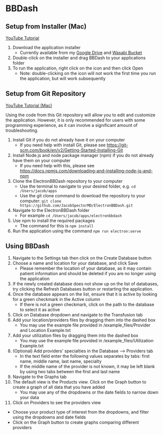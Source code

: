 # BBDash

## Setup from Installer (Mac)
[YouTube Tutorial](https://youtu.be/ZyG_Jb_RI34)

1. Download the application installer
   - Currently available from my [Google Drive](https://drive.google.com/file/d/1brE5YMc6jHl6BH_wnivJit4JNVaXXfZk/view?usp=sharing) and 
   [Wasabi Bucket](https://s3.us-west-1.wasabisys.com/jacobspectormd/BBDash-2.1.0.dmg)
2. Double-click on the installer and drag BBDash to your applications folder
3. To run the application, right click on the icon and then click Open 
   - Note: double-clicking on the icon will not work the first time you run the application, but will
   work subsequently
     

## Setup from Git Repository
[YouTube Tutorial (Mac)](https://youtu.be/Gxyspof_PFE)

Using the code from this Git repository will allow you to edit and customize the application. However, it is only
recommended for users with some programming experience, as it can involve a significant
amount of troubleshooting.

1. Install Git if you do not already have it on your computer
    - If you need help with install Git, please see https://git-scm.com/book/en/v2/Getting-Started-Installing-Git
2. Install Node.js and node package manager (npm) if you do not already have them on your computer
   - If you need help with this, please see https://docs.npmjs.com/downloading-and-installing-node-js-and-npm
3. Clone the ElectronBBDash repository to your computer
    - Use the terminal to navigate to your desired folder, e.g.
    ```cd /Users/jacob/apps```
    - Use the git clone command to download the repository to your computer: ```git clone https://github.com/JacobSpectorMD/ElectronBBDash.git```
4. Navigate to the ElectronBBDash folder
    - For example ```cd /Users/jacob/apps/electronbbdash```
5. Use npm to install the required packages
    - The command for this is ```npm install```
6. Run the application using the command ```npm run electron:serve```


## Using BBDash
1. Navigate to the Settings tab then click on the Create Database button
2. Choose a name and location for your database, and click Save
   - Please remember the location of your database, as it may contain patient information and should be deleted if you 
   are no longer using the application
3. If the newly created database does not show up on the list of databases, try clicking the Refresh Databases
button or restarting the application. 
4. Once the database appears on the list, ensure that it is active by looking for a green checkmark in the Active column
   - If there is not a green checkmark, click on the path to the database to select it as active
5. Click on Database dropdown and navigate to the Transfusion tab
6. Add your location/providers files by dragging them into the dashed box
   - You may use the example file provided in /example_files/Provider and Location Example.txt
7. Add your utilization files by dragging them into the dashed box
   - You may use the example file provided in /example_files/Utilization Example.txt
8. (Optional) Add providers' specialties in the Database --> Providers tab
   - In the text field enter the following values separates by tabs: first name, middle name, last name, specialty
   - If the middle name of the provider is not known, it may be left blank by using two tabs between the first and last name
8. Navigate to the Graphs tab
9. The default view is the Products view. Click on the Graph button to create a graph of all data that you have added
   - You may use any of the dropdowns or the date fields to narrow down your data
10. Click on Providers to see the providers view 
   - Choose your product type of interest from the dropdowns, and filter using the dropdowns and date fields
   - Click on the Graph button to create graphs comparing different providers
